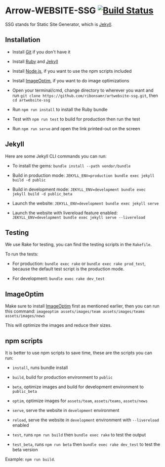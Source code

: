 # Arrow-WEBSITE-SSG [![Build Status](https://travis-ci.org/ribonsamr/artwebsite-ssg.svg?branch=master)](https://travis-ci.org/ribonsamr/artwebsite-ssg)

SSG stands for Static Site Generator, which is [Jekyll](https://jekyllrb.com).

## Installation

- Install [Git](https://git-scm.com) if you don't have it


- Install [Ruby](https://www.ruby-lang.org/en/) and [Jekyll](https://jekyllrb.com/docs/installation/)

- Install [Node.js](https://nodejs.org/en/), if you want to use the npm scripts included

- Install [ImageOptim](https://imageoptim.com/), if you want to do image optimizations 

- Open your terminal/cmd, change directory to wherever you want and run `git clone https://github.com/ribonsamr/artwebsite-ssg.git`, then `cd artwebsite-ssg`

- Run `npm run install` to install the Ruby bundle

- Test with `npm run test` to build for production then run the test

- Run `npm run serve` and open the link printed-out on the screen

## Jekyll

Here are some Jekyll CLI commands you can run:

- To install the gems:
`bundle install --path vendor/bundle`

- Build in production mode:
`JEKYLL_ENV=production bundle exec jekyll build -d public`

- Build in development mode:
`JEKYLL_ENV=development bundle exec jekyll build -d public_beta`

- Launch the website:
`JEKYLL_ENV=development bundle exec jekyll serve`

- Launch the website with livereload feature enabled:
`JEKYLL_ENV=development bundle exec jekyll serve --livereload`

## Testing

We use Rake for testing, you can find the testing scripts in the `Rakefile`.

To run the tests:

- For production: `bundle exec rake` or `bundle exec rake prod_test`,
because the default test script is the production mode.

- For development:
`bundle exec rake dev_test`

## ImageOptim

Make sure to install [ImageOptim](https://imageoptim.com/) first as mentioned earlier, then you can run this command: `imageoptim assets/images/team assets/images/teams assets/images/news`

This will optimize the images and reduce their sizes.

## npm scripts

It is better to use npm scripts to save time, these are the scripts you can run:

- `install`, runs bundle install

- `build`, build for production environment to `public`

- `beta`, optimize images and build for development environment to `public_beta`

- `optim`, optimize images for `assets/team`, `assets/teams`, `assets/news`

- `serve`, serve the website in `development` environment

- `reload`, serve the website in `development` environment with `--livereload` enabled

- `test`, runs `npm run build` then `bundle exec rake` to test the output

- `test_beta`, runs `npm run beta` then `bundle exec rake dev_test` to test the beta version

Example: `npm run build`.
